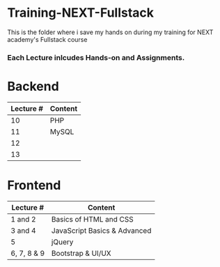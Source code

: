 # Training-NEXT-Fullstack
This is the folder where i save my hands on during my training for NEXT academy's Fullstack course
### Each Lecture inlcudes Hands-on and Assignments.

# Backend
Lecture #     | Content
------------- | -------------
10  | PHP
11 | MySQL
12         | 
13 | 
# Frontend
Lecture #     | Content
------------- | -------------
1 and 2  | Basics of HTML and CSS
3 and 4  | JavaScript Basics & Advanced
5           | jQuery
6, 7, 8 & 9 | Bootstrap & UI/UX
